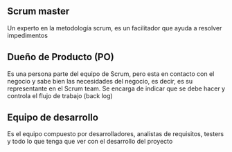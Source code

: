 ## Scrum master 
Un experto en la metodología scrum, es un facilitador que ayuda a resolver impedimentos 

## Dueño de Producto (PO)
Es una persona parte del equipo de Scrum, pero esta en contacto con el negocio y sabe bien las necesidades del negocio, es decir, es su representante en el Scrum team. Se encarga de indicar que se debe hacer y controla el flujo de trabajo (back log)

## Equipo de desarrollo 
Es el equipo compuesto por desarrolladores, analistas de requisitos, testers y todo lo que tenga que ver con el desarrollo del proyecto